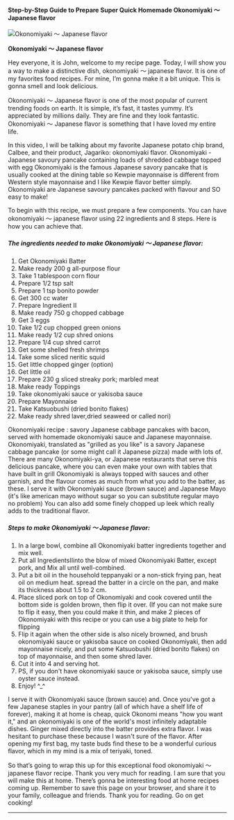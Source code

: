             

#### Step-by-Step Guide to Prepare Super Quick Homemade Okonomiyaki ～ Japanese flavor

![Okonomiyaki ～ Japanese flavor](https://img-global.cpcdn.com/recipes/3db44ad2914e3ce6/751x532cq70/okonomiyaki-%ef%bd%9e-japanese-flavor-recipe-main-photo.jpg)

**Okonomiyaki ～ Japanese flavor**

Hey everyone, it is John, welcome to my recipe page. Today, I will show you a way to make a distinctive dish, okonomiyaki ～ japanese flavor. It is one of my favorites food recipes. For mine, I’m gonna make it a bit unique. This is gonna smell and look delicious.

Okonomiyaki ～ Japanese flavor is one of the most popular of current trending foods on earth. It is simple, it’s fast, it tastes yummy. It’s appreciated by millions daily. They are fine and they look fantastic. Okonomiyaki ～ Japanese flavor is something that I have loved my entire life.

In this video, I will be talking about my favorite Japanese potato chip brand, Calbee, and their product, Jagariko: okonomiyaki flavor. Okonomiyaki - Japanese savoury pancake containing loads of shredded cabbage topped with egg Okonomiyaki is the famous Japanese savory pancake that is usually cooked at the dining table so Kewpie mayonnaise is different from Western style mayonnaise and I like Kewpie flavor better simply. Okonomiyaki are Japanese savoury pancakes packed with flavour and SO easy to make!

To begin with this recipe, we must prepare a few components. You can have okonomiyaki ～ japanese flavor using 22 ingredients and 8 steps. Here is how you can achieve that.

##### The ingredients needed to make Okonomiyaki ～ Japanese flavor:

1.  Get Okonomiyaki Batter
2.  Make ready 200 g all-purpose flour
3.  Take 1 tablespoon corn flour
4.  Prepare 1/2 tsp salt
5.  Prepare 1 tsp bonito powder
6.  Get 300 cc water
7.  Prepare Ingredient Ⅱ
8.  Make ready 750 g chopped cabbage
9.  Get 3 eggs
10.  Take 1/2 cup chopped green onions
11.  Make ready 1/2 cup shred onions
12.  Prepare 1/4 cup shred carrot
13.  Get some shelled fresh shrimps
14.  Take some sliced neritic squid
15.  Get little chopped ginger (option)
16.  Get little oil
17.  Prepare 230 g sliced streaky pork; marbled meat
18.  Make ready Toppings
19.  Take okonomiyaki sauce or yakisoba sauce
20.  Prepare Mayonnaise
21.  Take Katsuobushi (dried bonito flakes)
22.  Make ready shred laver,dried seaweed or called nori)

Okonomiyaki recipe : savory Japanese cabbage pancakes with bacon, served with homemade okonomiyaki sauce and Japanese mayonnaise. Okonomiyaki, translated as "grilled as you like" is a savory Japanese cabbage pancake (or some might call it Japanese pizza) made with lots of. There are many Okonomiyaki-ya, or Japanese restaurants that serve this delicious pancake, where you can even make your own with tables that have built in grill Okonomiyaki is always topped with sauces and other garnish, and the flavour comes as much from what you add to the batter, as these. I serve it with Okonomiyaki sauce (brown sauce) and Japanese Mayo (it's like american mayo without sugar so you can substitute regular mayo no problem) You can also add some finely chopped up leek which really adds to the traditional flavor.

##### Steps to make Okonomiyaki ～ Japanese flavor:

1.  In a large bowl, combine all Okonomiyaki batter ingredients together and mix well.
2.  Put all IngredientsⅡinto the blow of mixed Okonomiyaki Batter, except pork, and Mix all until well-combined.
3.  Put a bit oil in the household teppanyaki or a non-stick frying pan, heat oil on medium heat. spread the batter in a circle on the pan, and make its thickness about 1.5 to 2 cm.
4.  Place sliced pork on top of Okonomiyaki and cook covered until the bottom side is golden brown, then flip it over. (If you can not make sure to flip it easy, then you could make it thin, and make 2 pieces of Okonomiyaki with this recipe or you can use a big plate to help for flipping
5.  Flip it again when the other side is also nicely browned, and brush okonomiyaki sauce or yakisoba sauce on cooked Okonomiyaki, then add mayonnaise nicely, and put some Katsuobushi (dried bonito flakes) on top of mayonnaise, and then some shred laver.
6.  Cut it into 4 and serving hot.
7.  PS, if you don't have okonomiyaki sauce or yakisoba sauce, simply use oyster sauce instead.
8.  Enjoy! ^\_^

I serve it with Okonomiyaki sauce (brown sauce) and. Once you've got a few Japanese staples in your pantry (all of which have a shelf life of forever), making it at home is cheap, quick Okonomi means "how you want it," and an okonomiyaki is one of the world's most infinitely adaptable dishes. Ginger mixed directly into the batter provides extra flavor. I was hesitant to purchase these because I wasn't sure of the flavor. After opening my first bag, my taste buds find these to be a wonderful curious flavor, which in my mind is a mix of teriyaki, toned.

So that’s going to wrap this up for this exceptional food okonomiyaki ～ japanese flavor recipe. Thank you very much for reading. I am sure that you will make this at home. There’s gonna be interesting food at home recipes coming up. Remember to save this page on your browser, and share it to your family, colleague and friends. Thank you for reading. Go on get cooking!

* * *